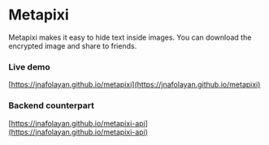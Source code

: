 # Metapixi

Metapixi makes it easy to hide text inside images. You can download the encrypted image and share to friends.

### Live demo
[https://jnafolayan.github.io/metapixi](https://jnafolayan.github.io/metapixi)

### Backend counterpart
[https://jnafolayan.github.io/metapixi-api](https://jnafolayan.github.io/metapixi-api)